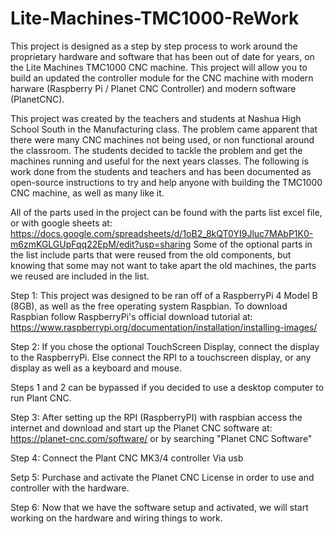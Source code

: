 # Lite-Machines-TMC1000-ReWork
This project is designed as a step by step process to work around the proprietary hardware and software that has been out of date for years, on the Lite Machines TMC1000 CNC
machine. This project will allow you to build an updated the controller module for the CNC machine with modern harware (Raspberry Pi / Planet CNC Controller) and modern software
(PlanetCNC).

This project was created by the teachers and students at Nashua High School South in the Manufacturing class. The problem came apparent that there were many CNC machines not being
used, or non functional around the classroom. The students decided to tackle the problem and get the machines running and useful for the next years classes. The following is work
done from the students and teachers and has been documented as open-source instructions to try and help anyone with building the TMC1000 CNC machine, as well as many like it.

All of the parts used in the project can be found with the parts list excel file, or with google sheets at:
https://docs.google.com/spreadsheets/d/1oB2_8kQT0YI9Jluc7MAbP1K0-m6zmKGLGUpFqq22EpM/edit?usp=sharing
Some of the optional parts in the list include parts that were reused from the old components, but knowing that some may not want to take apart the old machines, the parts we 
reused are included in the list.

Step 1: This project was designed to be ran off of a RaspberryPi 4 Model B (8GB), as well as the free operating system Raspbian. To download Raspbian follow RaspberryPi's official
download tutorial at: https://www.raspberrypi.org/documentation/installation/installing-images/

Step 2:
        If you chose the optional TouchScreen Display, connect the display to the RaspberryPi. Else connect the RPI to a touchscreen display, or any display as well as a keyboard
and mouse.

Steps 1 and 2 can be bypassed if you decided to use a desktop computer to run Plant CNC.

Step 3: After setting up the RPI (RaspberryPI) with raspbian access the internet and download and start up the Planet CNC software at: https://planet-cnc.com/software/ or by 
searching "Planet CNC Software"

Step 4: Connect the Plant CNC MK3/4 controller Via usb

Setp 5: Purchase and activate the Planet CNC License in order to use and controller with the hardware.

Step 6: Now that we have the software setup and activated, we will start working on the hardware and wiring things to work. 
